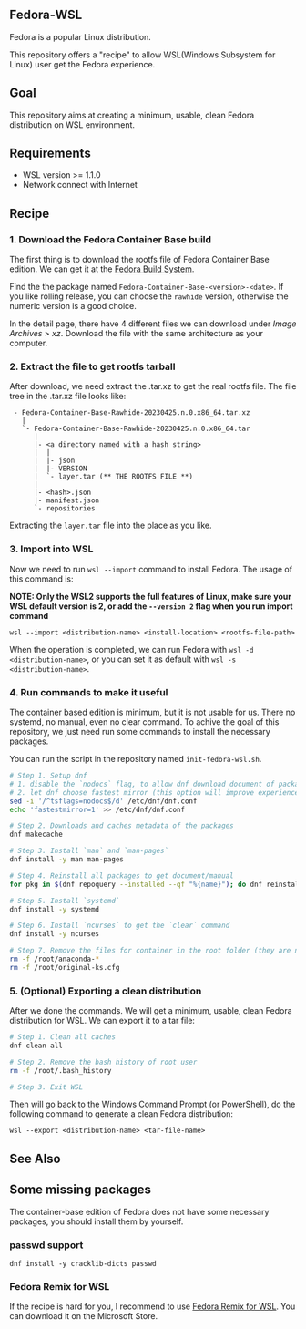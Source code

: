 Fedora-WSL
----------------------

Fedora is a popular Linux distribution.

This repository offers a "recipe" to allow WSL(Windows Subsystem for Linux) user get the Fedora experience.

## Goal

This repository aims at creating a minimum, usable, clean Fedora distribution on WSL environment.

## Requirements

- WSL version >= 1.1.0
- Network connect with Internet

## Recipe

### 1. Download the Fedora Container Base build

The first thing is to download the rootfs file of Fedora Container Base edition. We can get it at the [Fedora Build System](https://koji.fedoraproject.org/koji/builds?order=-build_id).

Find the the package named `Fedora-Container-Base-<version>-<date>`. If you like rolling release, you can choose the `rawhide` version, otherwise the numeric version is a good choice.

In the detail page, there have 4 different files we can download under _Image Archives_ > _xz_. Download the file with the same architecture as your computer.

### 2. Extract the file to get rootfs tarball

After download, we need extract the .tar.xz to get the real rootfs file. The file tree in the .tar.xz file looks like:
```
 - Fedora-Container-Base-Rawhide-20230425.n.0.x86_64.tar.xz
   |
   `- Fedora-Container-Base-Rawhide-20230425.n.0.x86_64.tar
      |
      |- <a directory named with a hash string>
      |  |
      |  |- json
      |  |- VERSION
      |  `- layer.tar (** THE ROOTFS FILE **)
      |
      |- <hash>.json
      |- manifest.json
      `- repositories
```

Extracting the `layer.tar` file into the place as you like.

### 3. Import into WSL

Now we need to run `wsl --import` command to install Fedora. The usage of this command is:

**NOTE: Only the WSL2 supports the full features of Linux, make sure your WSL default version is 2, or add the `--version 2` flag when you run import command**

`wsl --import <distribution-name> <install-location> <rootfs-file-path>`

When the operation is completed, we can run Fedora with `wsl -d <distribution-name>`, or you can set it as default with `wsl -s <distribution-name>`.

### 4. Run commands to make it useful

The container based edition is minimum, but it is not usable for us. There no systemd, no manual, even no clear command. To achive the goal of this repository, we just need run some commands to install the necessary packages.

You can run the script in the repository named `init-fedora-wsl.sh`.

```sh
# Step 1. Setup dnf
# 1. disable the `nodocs` flag, to allow dnf download document of package
# 2. let dnf choose fastest mirror (this option will improve experience if you have bad network)
sed -i '/^tsflags=nodocs$/d' /etc/dnf/dnf.conf
echo 'fastestmirror=1' >> /etc/dnf/dnf.conf

# Step 2. Downloads and caches metadata of the packages
dnf makecache

# Step 3. Install `man` and `man-pages`
dnf install -y man man-pages

# Step 4. Reinstall all packages to get document/manual
for pkg in $(dnf repoquery --installed --qf "%{name}"); do dnf reinstall -qy $pkg; done

# Step 5. Install `systemd`
dnf install -y systemd

# Step 6. Install `ncurses` to get the `clear` command
dnf install -y ncurses

# Step 7. Remove the files for container in the root folder (they are not useful for WSL)
rm -f /root/anaconda-*
rm -f /root/original-ks.cfg
```

### 5. (Optional) Exporting a clean distribution

After we done the commands. We will get a minimum, usable, clean Fedora distribution for WSL. We can export it to a tar file:

```sh
# Step 1. Clean all caches
dnf clean all

# Step 2. Remove the bash history of root user
rm -f /root/.bash_history

# Step 3. Exit WSL
```

Then will go back to the Windows Command Prompt (or PowerShell), do the following command to generate a clean Fedora distribution:

```
wsl --export <distribution-name> <tar-file-name>
```

## See Also
## Some missing packages

The container-base edition of Fedora does not have some necessary packages, you should install them by yourself.

### passwd support

```
dnf install -y cracklib-dicts passwd
```

### Fedora Remix for WSL
If the recipe is hard for you, I recommend to use [Fedora Remix for WSL](https://github.com/WhitewaterFoundry/Fedora-Remix-for-WSL). You can download it on the Microsoft Store.
